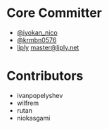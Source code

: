 # Core Committer
- [@iyokan_nico](https://twitter.com/iyokan_nico)
- [@krmbn0576](https://twitter.com/krmbn0576)
- [liply](https://twitter.com/liplynet) [master@liply.net](mailto:master@liply.net)

# Contributors
- ivanpopelyshev
- wilfrem
- rutan
- niokasgami
